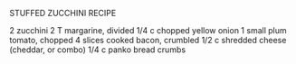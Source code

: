 STUFFED ZUCCHINI RECIPE

2 zucchini
2 T margarine, divided
1/4 c chopped yellow onion
1 small plum tomato, chopped
4 slices cooked bacon, crumbled
1/2 c shredded cheese (cheddar, or combo)
1/4 c panko bread crumbs
